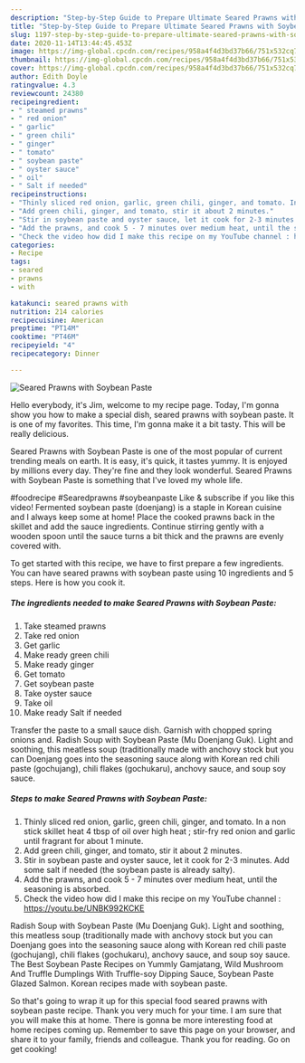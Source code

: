 ```yaml
---
description: "Step-by-Step Guide to Prepare Ultimate Seared Prawns with Soybean Paste"
title: "Step-by-Step Guide to Prepare Ultimate Seared Prawns with Soybean Paste"
slug: 1197-step-by-step-guide-to-prepare-ultimate-seared-prawns-with-soybean-paste
date: 2020-11-14T13:44:45.453Z
image: https://img-global.cpcdn.com/recipes/958a4f4d3bd37b66/751x532cq70/seared-prawns-with-soybean-paste-recipe-main-photo.jpg
thumbnail: https://img-global.cpcdn.com/recipes/958a4f4d3bd37b66/751x532cq70/seared-prawns-with-soybean-paste-recipe-main-photo.jpg
cover: https://img-global.cpcdn.com/recipes/958a4f4d3bd37b66/751x532cq70/seared-prawns-with-soybean-paste-recipe-main-photo.jpg
author: Edith Doyle
ratingvalue: 4.3
reviewcount: 24380
recipeingredient:
- " steamed prawns"
- " red onion"
- " garlic"
- " green chili"
- " ginger"
- " tomato"
- " soybean paste"
- " oyster sauce"
- " oil"
- " Salt if needed"
recipeinstructions:
- "Thinly sliced red onion, garlic, green chili, ginger, and tomato. In a non stick skillet heat 4 tbsp of oil over high heat ; stir-fry red onion and garlic until fragrant for about 1 minute."
- "Add green chili, ginger, and tomato, stir it about 2 minutes."
- "Stir in soybean paste and oyster sauce, let it cook for 2-3 minutes. Add some salt if needed (the soybean paste is already salty)."
- "Add the prawns, and cook 5 - 7 minutes over medium heat, until the seasoning is absorbed."
- "Check the video how did I make this recipe on my YouTube channel : https://youtu.be/UNBK992KCKE"
categories:
- Recipe
tags:
- seared
- prawns
- with

katakunci: seared prawns with 
nutrition: 214 calories
recipecuisine: American
preptime: "PT14M"
cooktime: "PT46M"
recipeyield: "4"
recipecategory: Dinner

---
```



![Seared Prawns with Soybean Paste](https://img-global.cpcdn.com/recipes/958a4f4d3bd37b66/751x532cq70/seared-prawns-with-soybean-paste-recipe-main-photo.jpg)

Hello everybody, it's Jim, welcome to my recipe page. Today, I'm gonna show you how to make a special dish, seared prawns with soybean paste. It is one of my favorites. This time, I'm gonna make it a bit tasty. This will be really delicious.

Seared Prawns with Soybean Paste is one of the most popular of current trending meals on earth. It is easy, it's quick, it tastes yummy. It is enjoyed by millions every day. They're fine and they look wonderful. Seared Prawns with Soybean Paste is something that I've loved my whole life.

#foodrecipe #Searedprawns #soybeanpaste Like &amp; subscribe if you like this video! Fermented soybean paste (doenjang) is a staple in Korean cuisine and I always keep some at home! Place the cooked prawns back in the skillet and add the sauce ingredients. Continue stirring gently with a wooden spoon until the sauce turns a bit thick and the prawns are evenly covered with.


To get started with this recipe, we have to first prepare a few ingredients. You can have seared prawns with soybean paste using 10 ingredients and 5 steps. Here is how you cook it.

<!--inarticleads1-->

##### The ingredients needed to make Seared Prawns with Soybean Paste:

1. Take  steamed prawns
1. Take  red onion
1. Get  garlic
1. Make ready  green chili
1. Make ready  ginger
1. Get  tomato
1. Get  soybean paste
1. Take  oyster sauce
1. Take  oil
1. Make ready  Salt if needed


Transfer the paste to a small sauce dish. Garnish with chopped spring onions and. Radish Soup with Soybean Paste (Mu Doenjang Guk). Light and soothing, this meatless soup (traditionally made with anchovy stock but you can Doenjang goes into the seasoning sauce along with Korean red chili paste (gochujang), chili flakes (gochukaru), anchovy sauce, and soup soy sauce. 

<!--inarticleads2-->

##### Steps to make Seared Prawns with Soybean Paste:

1. Thinly sliced red onion, garlic, green chili, ginger, and tomato. In a non stick skillet heat 4 tbsp of oil over high heat ; stir-fry red onion and garlic until fragrant for about 1 minute.
1. Add green chili, ginger, and tomato, stir it about 2 minutes.
1. Stir in soybean paste and oyster sauce, let it cook for 2-3 minutes. Add some salt if needed (the soybean paste is already salty).
1. Add the prawns, and cook 5 - 7 minutes over medium heat, until the seasoning is absorbed.
1. Check the video how did I make this recipe on my YouTube channel : https://youtu.be/UNBK992KCKE


Radish Soup with Soybean Paste (Mu Doenjang Guk). Light and soothing, this meatless soup (traditionally made with anchovy stock but you can Doenjang goes into the seasoning sauce along with Korean red chili paste (gochujang), chili flakes (gochukaru), anchovy sauce, and soup soy sauce. The Best Soybean Paste Recipes on Yummly Gamjatang, Wild Mushroom And Truffle Dumplings With Truffle-soy Dipping Sauce, Soybean Paste Glazed Salmon. Korean recipes made with soybean paste. 

So that's going to wrap it up for this special food seared prawns with soybean paste recipe. Thank you very much for your time. I am sure that you will make this at home. There is gonna be more interesting food at home recipes coming up. Remember to save this page on your browser, and share it to your family, friends and colleague. Thank you for reading. Go on get cooking!

